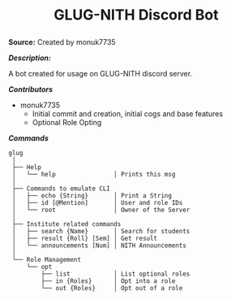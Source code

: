 
# <p align="center" style="font-weight: bold;">GLUG-NITH Discord Bot</p>

**Source:** Created by monuk7735

***Description:***

​A bot created for usage on GLUG-NITH discord server.

***Contributors***

- monuk7735
  - Initial commit and creation, initial cogs and base features
  - Optional Role Opting

***Commands***

```text
glug
 │
 ├── Help
 │   └── help                │ Prints this msg
 │   
 ├── Commands to emulate CLI
 │   ├── echo {String}       │ Print a String
 │   ├── id [@Mention]       │ User and role IDs
 │   └── root                │ Owner of the Server
 │   
 ├── Institute related commands
 │   ├── search {Name}       │ Search for students
 │   ├── result {Roll} [Sem] │ Get result
 │   └── announcements [Num] │ NITH Announcements
 │   
 └── Role Management
     └── opt                
         ├── list            │ List optional roles
         ├── in {Roles}      │ Opt into a role
         └── out {Roles}     │ Opt out of a role
```

